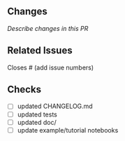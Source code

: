 ## Changes

_Describe changes in this PR_

## Related Issues

Closes # (add issue numbers)

## Checks

- [ ] updated CHANGELOG.md
- [ ] updated tests
- [ ] updated doc/
- [ ] update example/tutorial notebooks 
